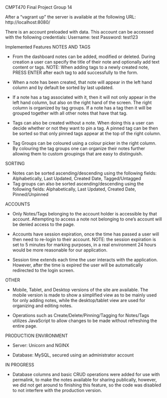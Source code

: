 CMPT470 Final Project
Group 14

After a “vagrant up” the server is available at the following URL:
http://localhost:8080/


There is an account preloaded with data. This account can be accessed with the following credentials:
Username: test
Password: test123


Implemented Features
NOTES AND TAGS
- From the dashboard notes can be added, modified or deleted. During creation a user can specify the title of their note and optionally add text content or tags. NOTE: When adding tags to a newly created note, PRESS ENTER after each tag to add successfully to the form.

- When a note has been created, that note will appear in the left hand column and by default be sorted by last updated.

- If a note has a tag associated with it, then it will not only appear in the left hand column, but also on the right hand of the screen. The right column is organized by tag groups. If a note has a tag then it will be grouped together with all other notes that have that tag.

- Tags can also be created without a note. When doing this a user can decide whether or not they want to pin a tag. A pinned tag can be then be sorted so that only pinned tags appear at the top of the right column.

- Tag Groups can be coloured using a colour picker in the right column. By colouring the tag groups one can organize their notes further allowing them to custom groupings that are easy to distinguish.

SORTING
- Notes can be sorted ascending/descending using the following fields:
    Alphabetically, Last Updated, Created Date, Tagged/Untagged
- Tag groups can also be sorted ascending/descending using the following fields:
    Alphabetically, Last Updated, Created Date, Pinned/Unpinned

ACCOUNTS
- Only Notes/Tags belonging to the account holder is accessible by that account. Attempting to access a note not belonging to one’s account will be denied access to the page.

- Accounts have session expiration, once the time has passed a user will then need to re-login to their account. NOTE: the session expiration is set to 5 minutes for marking purposes, in a real environment 24 hours would be more reasonable for our application.

- Session time extends each time the user interacts with the application. However, after the time is expired the user will be automatically redirected to the login screen.

OTHER
- Mobile, Tablet, and Desktop versions of the site are available. The mobile version is made to show a simplified view as to be mainly used for only adding notes, while the desktop/tablet view are used for organizing and editing notes.

- Operations such as Create/Delete/Pinning/Tagging for Notes/Tags utilizes JavaScript to allow changes to be made without refreshing the entire page.

PRODUCTION ENVIRONMENT
- Server: Unicorn and NGINX

- Database: MySQL, secured using an administrator account

IN PROGRESS
- Database columns and basic CRUD operations were added for use with permalink, to make the notes available for sharing publically, however, we did not get around to finishing this feature, so the code was disabled to not interfere with the production version.
